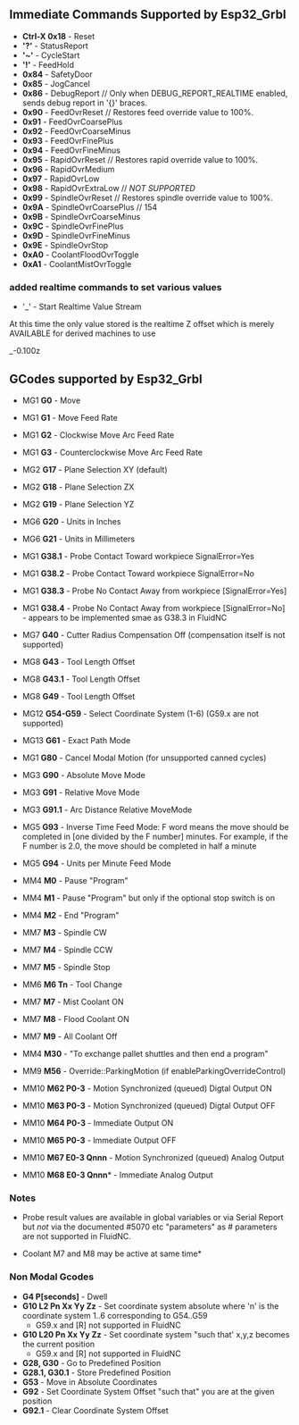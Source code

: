 ## Immediate Commands Supported by Esp32_Grbl

- **Ctrl-X 0x18** - Reset
- **'?'** - StatusReport
- **'~'** - CycleStart
- **'!'** - FeedHold
- **0x84** - SafetyDoor
- **0x85** - JogCancel
- **0x86** - DebugReport               // Only when DEBUG_REPORT_REALTIME enabled, sends debug report in '{}' braces.
- **0x90** - FeedOvrReset              // Restores feed override value to 100%.
- **0x91** - FeedOvrCoarsePlus
- **0x92** - FeedOvrCoarseMinus
- **0x93** - FeedOvrFinePlus
- **0x94** - FeedOvrFineMinus
- **0x95** - RapidOvrReset             // Restores rapid override value to 100%.
- **0x96** - RapidOvrMedium
- **0x97** - RapidOvrLow
- **0x98** - RapidOvrExtraLow          // *NOT SUPPORTED*
- **0x99** - SpindleOvrReset           // Restores spindle override value to 100%.
- **0x9A** - SpindleOvrCoarsePlus      // 154
- **0x9B** - SpindleOvrCoarseMinus
- **0x9C** - SpindleOvrFinePlus
- **0x9D** - SpindleOvrFineMinus
- **0x9E** - SpindleOvrStop
- **0xA0** - CoolantFloodOvrToggle
- **0xA1** - CoolantMistOvrToggle

### added realtime commands to set various values

- '_' - Start Realtime Value Stream

At this time the only value stored is the realtime Z offset
which is merely AVAILABLE for derived machines to use

_-0.100z


## GCodes supported by Esp32_Grbl

- MG1 **G0** - Move
- MG1 **G1** - Move Feed Rate
- MG1 **G2** - Clockwise Move Arc Feed Rate
- MG1 **G3** - Counterclockwise Move Arc Feed Rate
- MG2 **G17** - Plane Selection XY (default)
- MG2 **G18** - Plane Selection ZX
- MG2 **G19** - Plane Selection YZ
- MG6 **G20** - Units in Inches
- MG6 **G21** - Units in Millimeters
- MG1 **G38.1** - Probe Contact Toward workpiece SignalError=Yes
- MG1 **G38.2** - Probe Contact Toward workpiece SignalError=No
- MG1 **G38.3** - Probe No Contact Away from workpiece [SignalError=Yes]
- MG1 **G38.4** - Probe No Contact Away from workpiece [SignalError=No] - appears to
  be implemented smae as G38.3 in FluidNC
- MG7 **G40** - Cutter Radius Compensation Off (compensation itself is not supported)
- MG8 **G43** - Tool Length Offset
- MG8 **G43.1** - Tool Length Offset
- MG8 **G49** - Tool Length Offset
- MG12 **G54-G59** - Select Coordinate System (1-6) (G59.x are not supported)
- MG13 **G61** - Exact Path Mode
- MG1 **G80** - Cancel Modal Motion (for unsupported canned cycles)
- MG3 **G90** - Absolute Move Mode
- MG3 **G91** - Relative Move Mode
- MG3 **G91.1** - Arc Distance Relative MoveMode
- MG5 **G93** - Inverse Time Feed Mode: F word means the move should be completed in
   [one divided by the F number] minutes. For example, if the F number is 2.0,
   the move should be completed in half a minute
- MG5 **G94** - Units per Minute Feed Mode

- MM4 **M0** - Pause "Program"
- MM4 **M1** - Pause "Program"  but only if the optional stop switch is on
- MM4 **M2** - End "Program"
- MM7 **M3** - Spindle CW
- MM7 **M4** - Spindle CCW
- MM7 **M5** - Spindle Stop
- MM6 **M6 Tn** - Tool Change
- MM7 **M7** - Mist Coolant ON
- MM7 **M8** - Flood Coolant ON
- MM7 **M9** - All Coolant Off
- MM4 **M30** - "To exchange pallet shuttles and then end a program"
- MM9 **M56** - Override::ParkingMotion (if enableParkingOverrideControl)
- MM10 **M62 P0-3** - Motion Synchronized (queued) Digtal Output ON
- MM10 **M63 P0-3** - Motion Synchronized (queued) Digtal Output OFF
- MM10 **M64 P0-3** - Immediate Output ON
- MM10 **M65 P0-3** - Immediate Output OFF
- MM10 **M67 E0-3 Qnnn** - Motion Synchronized (queued) Analog Output
- MM10 **M68 E0-3 Qnnn*** - Immediate Analog Output

### Notes

- Probe result values are available in global variables or via Serial Report
  but *not* via the documented #5070 etc "parameters" as # parameters are
  not supported in FluidNC.

- Coolant M7 and M8 may be active at same time*


### Non Modal Gcodes

- **G4 P[seconds]** - Dwell
- **G10 L2 Pn Xx Yy Zz** - Set coordinate system absolute
  where 'n' is the coordinate system 1..6 corresponding
  to G54..G59
  - G59.x and [R] not supported in FluidNC
- **G10 L20 Pn Xx Yy Zz** - Set coordinate system "such that'
  x,y,z becomes the current position
  - G59.x and [R] not supported in FluidNC
- **G28, G30** - Go to Predefined Position
- **G28.1, G30.1** - Store Predefined Position
- **G53** - Move in Absolute Coordinates
- **G92** - Set Coordinate System Offset "such that" you are at the given position
- **G92.1** - Clear Coordinate System Offset

